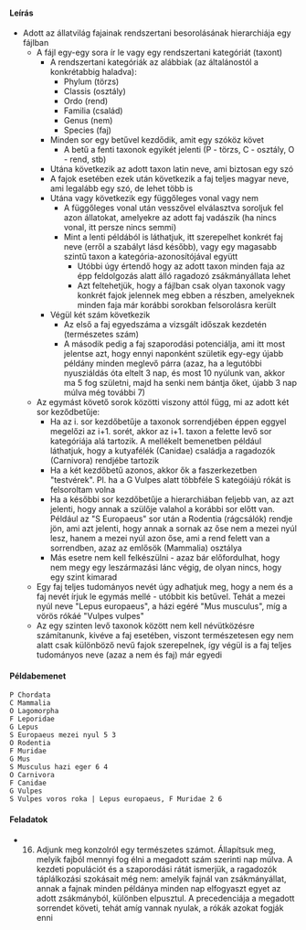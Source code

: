 #### Leírás

* Adott az állatvilág fajainak rendszertani besorolásának hierarchiája egy fájlban
	* A fájl egy-egy sora ír le vagy egy rendszertani kategóriát (taxont)
		* A rendszertani kategóriák az alábbiak (az általánostól a konkrétabbig haladva):
			* Phylum (törzs)
			* Classis (osztály)
			* Ordo (rend)
			* Familia (család)
			* Genus (nem)
			* Species (faj)
		* Minden sor egy betűvel kezdődik, amit egy szóköz követ
			* A betű a fenti taxonok egyikét jelenti (P - törzs, C - osztály, O - rend, stb)
		* Utána következik az adott taxon latin neve, ami biztosan egy szó
		* A fajok esetében ezek után következik a faj teljes magyar neve, ami legalább egy szó, de lehet több is
		* Utána vagy következik egy függőleges vonal vagy nem
			* A függőleges vonal után vesszővel elválasztva soroljuk fel azon állatokat, amelyekre az adott faj vadászik (ha nincs vonal, itt persze nincs semmi)
			* Mint a lenti példából is láthatjuk, itt szerepelhet konkrét faj neve (erről a szabályt lásd később), vagy egy magasabb szintű taxon a kategória-azonosítójával együtt
				* Utóbbi úgy értendő hogy az adott taxon minden faja az épp feldolgozás alatt álló ragadozó zsákmányállata lehet
				* Azt feltehetjük, hogy a fájlban csak olyan taxonok vagy konkrét fajok jelennek meg ebben a részben, amelyeknek minden faja már korábbi sorokban felsorolásra került
		* Végül két szám következik
			* Az első a faj egyedszáma a vizsgált időszak kezdetén (természetes szám)
			* A második pedig a faj szaporodási potenciálja, ami itt most jelentse azt, hogy ennyi naponként születik egy-egy újabb példány minden meglevő párra (azaz, ha a legutóbbi nyusziáldás óta eltelt 3 nap, és most 10 nyúlunk van, akkor ma 5 fog születni, majd ha senki nem bántja őket, újabb 3 nap múlva még további 7)
	* Az egymást követő sorok közötti viszony attól függ, mi az adott két sor keződbetűje:
		* Ha az i. sor kezdőbetűje a taxonok sorrendjében éppen eggyel megelőzi az i+1. sorét, akkor az i+1. taxon a felette levő sor kategóriája alá tartozik. A mellékelt bemenetben például láthatjuk, hogy a kutyafélék (Canidae) családja a ragadozók (Carnivora) rendjébe tartozik
		* Ha a két kezdőbetű azonos, akkor ők a faszerkezetben "testvérek". Pl. ha a G Vulpes alatt többféle S kategóiájú rókát is felsoroltam volna
		* Ha a későbbi sor kezdőbetűje a hierarchiában feljebb van, az azt jelenti, hogy annak a szülője valahol a korábbi sor előtt van. Például az "S Europaeus" sor után a Rodentia (rágcsálók) rendje jön, ami azt jelenti, hogy annak a sornak az őse nem a mezei nyúl lesz, hanem a mezei nyúl azon őse, ami a rend felett van a sorrendben, azaz az emlősök (Mammalia) osztálya
		* Más esetre nem kell felkészülni - azaz bár előfordulhat, hogy nem megy egy leszármazási lánc végig, de olyan nincs, hogy egy szint kimarad
	* Egy faj teljes tudományos nevét úgy adhatjuk meg, hogy a nem és a faj nevét írjuk le egymás mellé - utóbbit kis betűvel. Tehát a mezei nyúl neve "Lepus europaeus", a házi egéré "Mus musculus", míg a vörös rókáé "Vulpes vulpes"
	* Az egy szinten levő taxonok között nem kell névütközésre számítanunk, kivéve a faj esetében, viszont természetesen egy nem alatt csak különböző nevű fajok szerepelnek, így végül is a faj teljes tudományos neve (azaz a nem és faj) már egyedi
	
#### Példabemenet

```
P Chordata
C Mammalia
O Lagomorpha
F Leporidae
G Lepus
S Europaeus mezei nyul 5 3
O Rodentia
F Muridae
G Mus
S Musculus hazi eger 6 4
O Carnivora
F Canidae
G Vulpes
S Vulpes voros roka | Lepus europaeus, F Muridae 2 6
```

#### Feladatok

* 16. Adjunk meg konzolról egy természetes számot. Állapítsuk meg, melyik fajból mennyi fog élni a megadott szám szerinti nap múlva. A kezdeti populációt és a szaporodási rátát ismerjük, a ragadozók táplálkozási szokásait még nem: amelyik fajnál van zsákmányállat, annak a fajnak minden példánya minden nap elfogyaszt egyet az adott zsákmányból, különben elpusztul. A precedenciája a megadott sorrendet követi, tehát amíg vannak nyulak, a rókák azokat fogják enni

